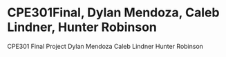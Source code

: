 # CPE301Final, Dylan Mendoza, Caleb Lindner, Hunter Robinson

CPE301 Final Project
Dylan Mendoza
Caleb Lindner
Hunter Robinson
